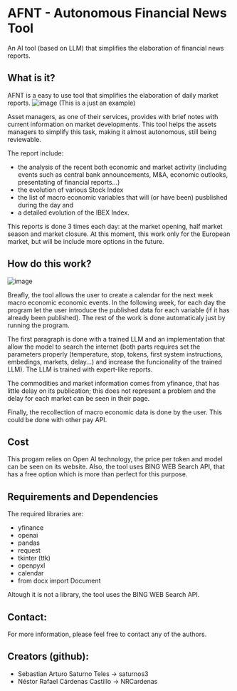 # AFNT - Autonomous Financial News Tool
An AI tool (based on LLM) that simplifies the elaboration of financial news reports.

## What is it?

AFNT is a easy to use tool that simplifies the elaboration of daily market reports.
![image](https://github.com/NRCardenas/-AFNT-Autonomous-Financial-News-Tool/assets/153119544/347ba595-9c6e-4bc9-bb87-8dcd6594a75b)
(This is a just an example)

Asset managers, as one of their services, provides with brief notes with current information on market developments. This tool helps the assets managers to  simplify this task, making it almost autonomous, still being reviewable.

The report include:
 - the analysis of the recent both economic and market activity (including events such as central bank announcements, M&A, economic outlooks, presentating of financial reports...)
 - the evolution of various Stock Index
 - the list of macro economic variables that will (or have been) pusblished during the day and
 - a detailed evolution of the IBEX Index.

This reports is done 3 times each day: at the market opening, half market season and market closure. At this moment, this work only for the European market, but will be include more options in the future.

## How do this work?

![image](https://github.com/NRCardenas/-AFNT-Autonomous-Financial-News-Tool/assets/153119544/603bdda5-9732-4caf-8ae3-45f6f0093fe0)

Breafly, the tool allows the user to create a calendar for the next week macro economic economic events. In the following week, for each day the program let the user introduce the published data for each variable (if it has already been published). The rest of the work is done automaticaly just by running the program. 

The first paragraph is done with a trained LLM and an implementation that allow the model to search the internet (both parts requires set the parameters properly (temperature, stop, tokens, first system instructions, embedings, markets, delay...) and increase the funcionality of the trained LLM). The LLM is trained with expert-like reports.

The commodities and market information comes from yfinance, that has little delay on its publication; this does not represent a problem and the delay for each market can be seen in their page. 

Finally, the recollection of macro economic data is done by the user. This could be done with other pay API.

## Cost
This progam relies on Open AI technology, the price per token and model can be seen on its website. Also, the tool uses BING WEB Search API, that has a free option which is more than perfect for this purpose.

## Requirements and Dependencies

The required libraries are:
 - yfinance
 - openai
 - pandas
 - request
 - tkinter (ttk)
 - openpyxl
 - calendar
 - from docx import Document

Altough it is not a library, the tool uses the BING WEB Search API.

## Contact:

For more information, please feel free to contact any of the authors.

## Creators (github):
 - Sebastian Arturo Saturno Teles -> saturnos3 
 - Néstor Rafael Cárdenas Castillo -> NRCardenas
